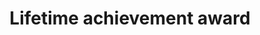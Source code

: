 ---
title: Lifetime achievement award
icon: education
description: This prestigious award, sponsored by Southalls, and chosen by our judging panel of key industry bodies and figure heads, will be awarded to an outstanding individual who has made a tremendous contribution to their industry (fire, security, health & safety) during their lifetime.  The recipient of the Lifetime Achievement Awards will be announced on the night of The Awards.
---